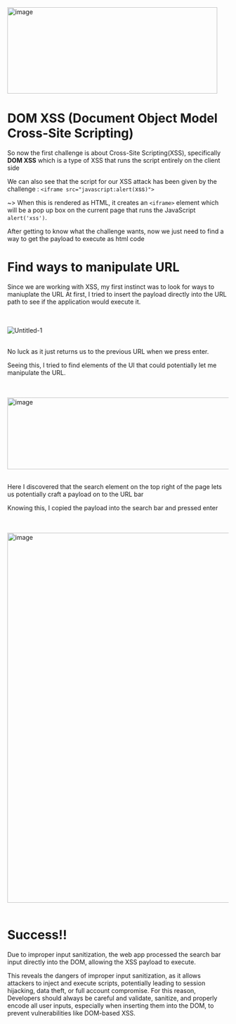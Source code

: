<img width="478" height="196" alt="image" src="https://github.com/user-attachments/assets/24c853c6-dfdb-4d26-a216-b3fc96e950bd" />

# DOM XSS (Document Object Model Cross-Site Scripting)
So now the first challenge is about Cross-Site Scripting(XSS), specifically **DOM XSS** which is a type of XSS that runs the script entirely on the client side 

We can also see that the script for our XSS attack has been given by the challenge :
`<iframe src="javascript:alert(`xss`)">`

~> When this is rendered as HTML, it creates an `<iframe>` element which will be a pop up box on the current page
that runs the JavaScript `alert('xss')`.

After getting to know what the challenge wants, now we just need to find a way to get the payload to execute as html code


# Find ways to manipulate URL
Since we are working with XSS, my first instinct was to look for ways to maniuplate the URL
At first, I tried to insert the payload directly into the URL path to see if the application would execute it.

<br/><br/>![Untitled-1](https://github.com/user-attachments/assets/929c3303-1f42-4389-9567-9b22ddf04a46)
 <br/><br/>

No luck as it just returns us to the previous URL when we press enter.

Seeing this, I tried to find elements of the UI that could potentially let me manipulate the URL.

<br/><br/> <img width="1597" height="163" alt="image" src="https://github.com/user-attachments/assets/803b71a1-878c-4e02-bec7-51583d65fded" /> <br/><br/>

Here I discovered that the search element on the top right of the page lets us potentially craft a payload on to the URL bar

Knowing this, I copied the payload into the search bar and pressed enter

<br/><br/> <img width="1601" height="840" alt="image" src="https://github.com/user-attachments/assets/bff03a0a-3a49-4475-a432-ddb9b6986780" /> <br/><br/>

# Success!! 
Due to improper input sanitization, the web app processed the search bar input directly into the DOM, allowing the XSS payload to execute.

This reveals the dangers of improper input sanitization, as it allows attackers to inject and execute scripts, potentially leading to session hijacking, data theft, or full account compromise. For this reason, Developers should always be careful and validate, sanitize, and properly encode all user inputs, especially when inserting them into the DOM, to prevent vulnerabilities like DOM-based XSS.









